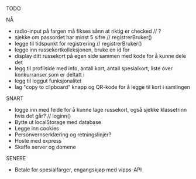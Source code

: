 TODO

NÅ
- radio-input på fargen må fikses sånn at riktig er checked // ?
- sjekke om passordet har minst 5 sifre // registrerBruker()
- legge til tidspunkt for registrering // registrerBruker()
- legge inn russekortkolleksjonen, bruke en id for 
- display ditt russekort på egen side sammen med kode for å kunne dele det
- legg til profilside med info, antall kort, antall spesialkort, liste over konkurranser som er deltatt i
- legg til loggut funksjonalitet
- lag "copy to clipboard" knapp og QR-kode for å legge til kort i samlingen

SNART
- logge inn med feide for å kunne lage russekort, også sjekke klassetrinn hvis det går? // loginn()
- Bytte ut localStorage med database
- Legge inn cookies
- Personvernserklæring og retningslinjer?
- Hoste med express
- Skaffe server og domene

SENERE
- Betale for spesialfarger, engangskjøp med vipps-API

